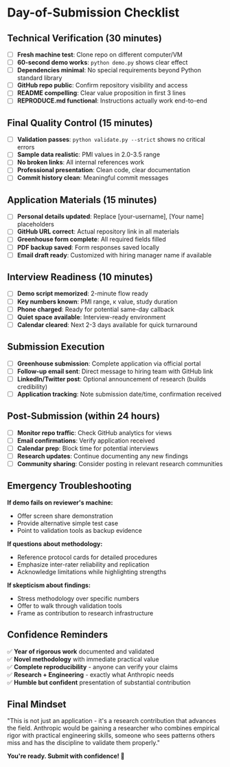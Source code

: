 # Day-of-Submission Checklist

## Technical Verification (30 minutes)
- [ ] **Fresh machine test**: Clone repo on different computer/VM
- [ ] **60-second demo works**: `python demo.py` shows clear effect
- [ ] **Dependencies minimal**: No special requirements beyond Python standard library
- [ ] **GitHub repo public**: Confirm repository visibility and access
- [ ] **README compelling**: Clear value proposition in first 3 lines
- [ ] **REPRODUCE.md functional**: Instructions actually work end-to-end

## Final Quality Control (15 minutes)  
- [ ] **Validation passes**: `python validate.py --strict` shows no critical errors
- [ ] **Sample data realistic**: PMI values in 2.0-3.5 range  
- [ ] **No broken links**: All internal references work
- [ ] **Professional presentation**: Clean code, clear documentation
- [ ] **Commit history clean**: Meaningful commit messages

## Application Materials (15 minutes)
- [ ] **Personal details updated**: Replace [your-username], [Your name] placeholders
- [ ] **GitHub URL correct**: Actual repository link in all materials
- [ ] **Greenhouse form complete**: All required fields filled
- [ ] **PDF backup saved**: Form responses saved locally
- [ ] **Email draft ready**: Customized with hiring manager name if available

## Interview Readiness (10 minutes)
- [ ] **Demo script memorized**: 2-minute flow ready
- [ ] **Key numbers known**: PMI range, κ value, study duration
- [ ] **Phone charged**: Ready for potential same-day callback
- [ ] **Quiet space available**: Interview-ready environment
- [ ] **Calendar cleared**: Next 2-3 days available for quick turnaround

## Submission Execution
- [ ] **Greenhouse submission**: Complete application via official portal
- [ ] **Follow-up email sent**: Direct message to hiring team with GitHub link
- [ ] **LinkedIn/Twitter post**: Optional announcement of research (builds credibility)
- [ ] **Application tracking**: Note submission date/time, confirmation received

## Post-Submission (within 24 hours)
- [ ] **Monitor repo traffic**: Check GitHub analytics for views
- [ ] **Email confirmations**: Verify application received
- [ ] **Calendar prep**: Block time for potential interviews
- [ ] **Research updates**: Continue documenting any new findings
- [ ] **Community sharing**: Consider posting in relevant research communities

## Emergency Troubleshooting
**If demo fails on reviewer's machine:**
- Offer screen share demonstration
- Provide alternative simple test case
- Point to validation tools as backup evidence

**If questions about methodology:**
- Reference protocol cards for detailed procedures
- Emphasize inter-rater reliability and replication
- Acknowledge limitations while highlighting strengths

**If skepticism about findings:**
- Stress methodology over specific numbers
- Offer to walk through validation tools
- Frame as contribution to research infrastructure

## Confidence Reminders
✅ **Year of rigorous work** documented and validated  
✅ **Novel methodology** with immediate practical value  
✅ **Complete reproducibility** - anyone can verify your claims  
✅ **Research + Engineering** - exactly what Anthropic needs  
✅ **Humble but confident** presentation of substantial contribution  

## Final Mindset
"This is not just an application - it's a research contribution that advances the field. Anthropic would be gaining a researcher who combines empirical rigor with practical engineering skills, someone who sees patterns others miss and has the discipline to validate them properly."

**You're ready. Submit with confidence! 🚀**